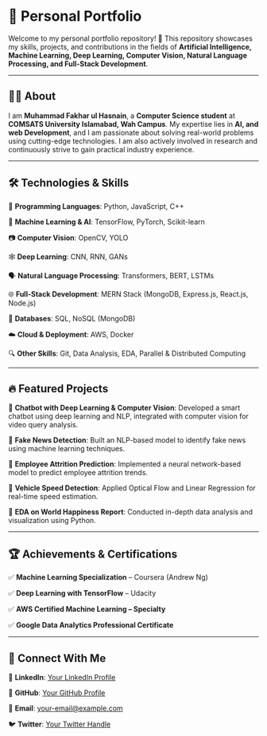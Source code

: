 # 🎯 Personal Portfolio

Welcome to my personal portfolio repository! 🚀 This repository showcases my skills, projects, and contributions in the fields of **Artificial Intelligence, Machine Learning, Deep Learning, Computer Vision, Natural Language Processing, and Full-Stack Development**.

---

## 👨‍💻 About
I am **Muhammad Fakhar ul Hasnain**, a **Computer Science student** at **COMSATS University Islamabad, Wah Campus**. My expertise lies in **AI, and web Development**, and I am passionate about solving real-world problems using cutting-edge technologies. I am also actively involved in research and continuously strive to gain practical industry experience.

---

## 🛠️ Technologies & Skills

🚀 **Programming Languages**: Python, JavaScript, C++

🧠 **Machine Learning & AI**: TensorFlow, PyTorch, Scikit-learn

📷 **Computer Vision**: OpenCV, YOLO

🕸️ **Deep Learning**: CNN, RNN, GANs

🗣️ **Natural Language Processing**: Transformers, BERT, LSTMs

🌐 **Full-Stack Development**: MERN Stack (MongoDB, Express.js, React.js, Node.js)

💾 **Databases**: SQL, NoSQL (MongoDB)

☁️ **Cloud & Deployment**: AWS, Docker

🔍 **Other Skills**: Git, Data Analysis, EDA, Parallel & Distributed Computing

---

## 🔥 Featured Projects

📌 **Chatbot with Deep Learning & Computer Vision**: Developed a smart chatbot using deep learning and NLP, integrated with computer vision for video query analysis.

📌 **Fake News Detection**: Built an NLP-based model to identify fake news using machine learning techniques.

📌 **Employee Attrition Prediction**: Implemented a neural network-based model to predict employee attrition trends.

📌 **Vehicle Speed Detection**: Applied Optical Flow and Linear Regression for real-time speed estimation.

📌 **EDA on World Happiness Report**: Conducted in-depth data analysis and visualization using Python.

---

## 🏆 Achievements & Certifications

✅ **Machine Learning Specialization** – Coursera (Andrew Ng)

✅ **Deep Learning with TensorFlow** – Udacity

✅ **AWS Certified Machine Learning – Specialty**

✅ **Google Data Analytics Professional Certificate**

---

## 📢 Connect With Me

🔗 **LinkedIn**: [Your LinkedIn Profile](https://linkedin.com/in/yourprofile)

🐙 **GitHub**: [Your GitHub Profile](https://github.com/your-username)

📧 **Email**: your-email@example.com

🐦 **Twitter**: [Your Twitter Handle](https://twitter.com/yourhandle)



